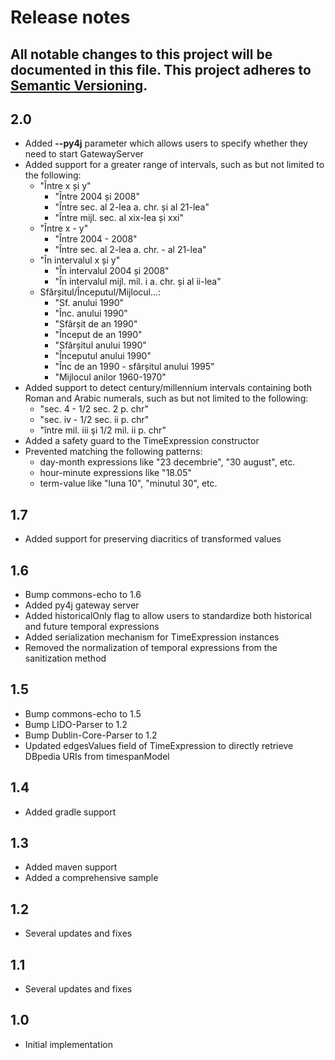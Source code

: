 # Release notes
All notable changes to this project will be documented in this file.
This project adheres to [Semantic Versioning](http://semver.org/).
---

## 2.0
- Added <b>--py4j</b> parameter which allows users to specify whether they need to start GatewayServer
- Added support for a greater range of intervals, such as but not limited to the following:
  - "Între x și y"
    - "Între 2004 și 2008"
    - "Între sec. al 2-lea a. chr. și al 21-lea"
    - "Între mijl. sec. al xix-lea și xxi"
  - "Între x - y"
    - "Între 2004 - 2008"
    - "Între sec. al 2-lea a. chr. - al 21-lea"
  - "În intervalul x și y"
    - "În intervalul 2004 și 2008"
    - "În intervalul mijl. mil. i a. chr. și al ii-lea"
  - Sfârșitul/Începutul/Mijlocul...:
    - "Sf. anului 1990"
    - "Înc. anului 1990"
    - "Sfârșit de an 1990"
    - "Început de an 1990"
    - "Sfârșitul anului 1990"
    - "Începutul anului 1990"
    - "Înc de an 1990 - sfârșitul anului 1995"
    - "Mijlocul anilor 1960-1970"
- Added support to detect century/millennium intervals containing both Roman and Arabic numerals, such as but not limited to the following:
  - "sec. 4 - 1/2 sec. 2 p. chr"
  - "sec. iv - 1/2 sec. ii p. chr"
  - "între mil. iii şi 1/2 mil. ii p. chr"
- Added a safety guard to the TimeExpression constructor
- Prevented matching the following patterns:
  - day-month expressions like "23 decembrie", "30 august", etc.
  - hour-minute expressions like "18.05"
  - term-value like "luna 10", "minutul 30", etc.

## 1.7
- Added support for preserving diacritics of transformed values

## 1.6
- Bump commons-echo to 1.6
- Added py4j gateway server
- Added historicalOnly flag to allow users to standardize both historical and future temporal expressions
- Added serialization mechanism for TimeExpression instances
- Removed the normalization of temporal expressions from the sanitization method

## 1.5
- Bump commons-echo to 1.5
- Bump LIDO-Parser to 1.2
- Bump Dublin-Core-Parser to 1.2
- Updated edgesValues field of TimeExpression to directly retrieve DBpedia URIs from timespanModel

## 1.4
- Added gradle support

## 1.3
- Added maven support
- Added a comprehensive sample

## 1.2
- Several updates and fixes

## 1.1
- Several updates and fixes

## 1.0
- Initial implementation